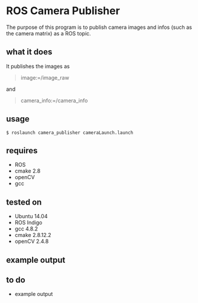 # ROS Camera Publisher

The purpose of this program is to publish camera images and infos (such as the camera matrix) as a ROS topic.

## what it does
It publishes the images as
> image:=/image_raw 

and 

> camera_info:=/camera_info

## usage
    $ roslaunch camera_publisher cameraLaunch.launch

## requires
* ROS
* cmake 2.8
* openCV
* gcc

## tested on
* Ubuntu 14.04
* ROS Indigo
* gcc 4.8.2
* cmake 2.8.12.2
* openCV 2.4.8

## example output

## to do
* example output

